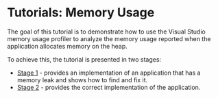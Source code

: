 # Tutorials: Memory Usage

The goal of this tutorial is to demonstrate how to use the Visual Studio memory usage profiler to analyze the memory usage reported when the application allocates memory on the heap.

To achieve this, the tutorial is presented in two stages:

 * [Stage 1](Stage1/) - provides an implementation of an application that has a memory leak and shows how to find and fix it.
 * [Stage 2](Stage2/) - provides the correct implementation of the application.

